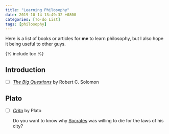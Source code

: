 ```yaml
---
title: "Learning Philosophy"
date: 2019-10-14 13:49:32 +0800
categories: [To-do List]
tags: [philosophy]
---
```


Here is a list of books or articles for **me** to learn philosophy, but I also hope it being useful to other guys.

{% include toc %}

## Introduction

- [ ] [*The Big Questions*](https://www.amazon.com/Big-Questions-Short-Introduction-Philosophy/dp/0495595152) by Robert C. Solomon

## Plato

- [ ] [*Crito*](http://classics.mit.edu/Plato/crito.html) by Plato

    Do you want to know why [Socrates](https://en.wikipedia.org/wiki/Socrates) was willing to die for the laws of his city?
